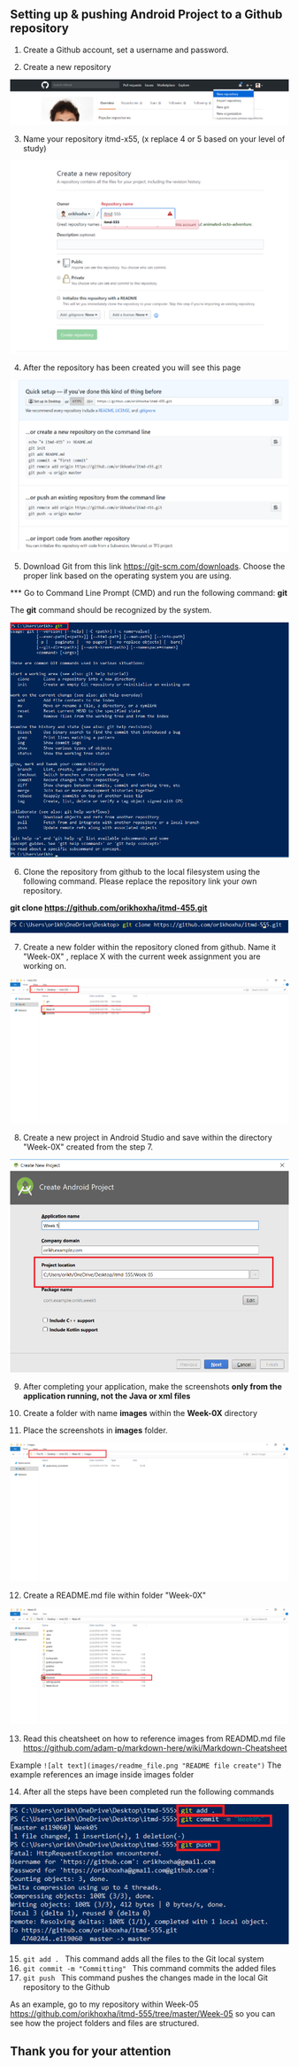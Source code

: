 ## Setting up & pushing Android Project to a Github repository


1. Create a Github account, set a username and password.


2. Create a new repository


![alt text](images/new_repo.png "New repository")

3. Name your repository itmd-x55, (x replace 4 or 5 based on your level of study)

![alt text](images/create_repo.png "Create repository")

4. After the repository has been created you will see this page

![alt text](images/git_repository.png "Repository page")


5. Download Git from this link https://git-scm.com/downloads. Choose the proper link based on the operating system you are using.

*** Go to Command Line Prompt (CMD) and run the following command: **git** 

The **git** command should be recognized by the system.

![alt text](images/git_command.png "Create repository")


6. Clone the repository from github to the local filesystem using the following command. Please replace the repository link your own repository.

**git clone https://github.com/orikhoxha/itmd-455.git** 

![alt text](images/git_clone.png "Clone the repository")


7. Create a new folder within the repository cloned from github. Name it "Week-0X" , replace X with the current week assignment you are working on.

![alt text](images/android_project_directory.png "Android Project Repository")



8. Create a new project in Android Studio and save within the directory "Week-0X" created from the step 7.	

![alt text](images/android_project_location.png "Android Project Location")


9. After completing your application, make the screenshots **only from the application running, not the Java or xml files**

10. Create a folder with name **images** within the **Week-0X** directory

11. Place the screenshots in **images** folder.

![alt text](images/images_folder_app.png "Images folder project")


12. Create a README.md file within folder "Week-0X"

![alt text](images/readme_file.png "README file create")


13. Read this cheatsheet on how to reference images from READMD.md file https://github.com/adam-p/markdown-here/wiki/Markdown-Cheatsheet

Example ```![alt text](images/readme_file.png "README file create")```       The example references an image inside images folder


14. After all the steps have been completed run the following commands

![alt text](images/git_commands.png "git commands")


15. ```git add . ```   This command adds all the files to the Git local system
16. ```git commit -m "Committing" ``` This command commits the added files
17. ```git push ```  This command pushes the changes made in the local Git repository to the Github



As an example, go to my repository within Week-05 https://github.com/orikhoxha/itmd-555/tree/master/Week-05 so you can see how the project folders and files are structured.


## Thank you for your attention ##

















